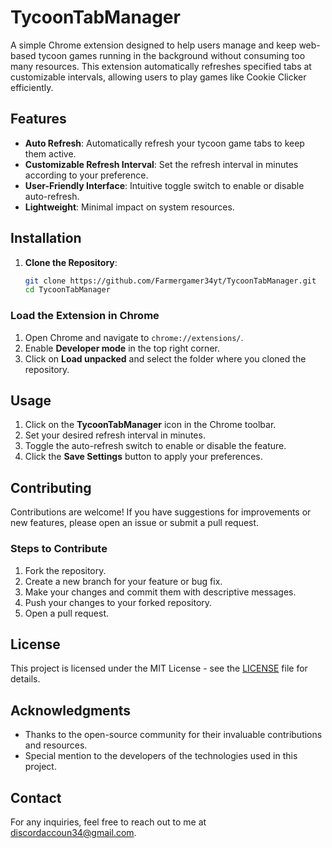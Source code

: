 # TycoonTabManager

A simple Chrome extension designed to help users manage and keep web-based tycoon games running in the background without consuming too many resources. This extension automatically refreshes specified tabs at customizable intervals, allowing users to play games like Cookie Clicker efficiently.

## Features

- **Auto Refresh**: Automatically refresh your tycoon game tabs to keep them active.
- **Customizable Refresh Interval**: Set the refresh interval in minutes according to your preference.
- **User-Friendly Interface**: Intuitive toggle switch to enable or disable auto-refresh.
- **Lightweight**: Minimal impact on system resources.

## Installation

1. **Clone the Repository**:

   ```bash
   git clone https://github.com/Farmergamer34yt/TycoonTabManager.git
   cd TycoonTabManager
### Load the Extension in Chrome

1. Open Chrome and navigate to `chrome://extensions/`.
2. Enable **Developer mode** in the top right corner.
3. Click on **Load unpacked** and select the folder where you cloned the repository.

## Usage

1. Click on the **TycoonTabManager** icon in the Chrome toolbar.
2. Set your desired refresh interval in minutes.
3. Toggle the auto-refresh switch to enable or disable the feature.
4. Click the **Save Settings** button to apply your preferences.

## Contributing

Contributions are welcome! If you have suggestions for improvements or new features, please open an issue or submit a pull request.

### Steps to Contribute

1. Fork the repository.
2. Create a new branch for your feature or bug fix.
3. Make your changes and commit them with descriptive messages.
4. Push your changes to your forked repository.
5. Open a pull request.

## License

This project is licensed under the MIT License - see the [LICENSE](LICENSE) file for details.

## Acknowledgments

- Thanks to the open-source community for their invaluable contributions and resources.
- Special mention to the developers of the technologies used in this project.

## Contact

For any inquiries, feel free to reach out to me at [discordaccoun34@gmail.com](mailto:discordaccoun34@gmail.com).
